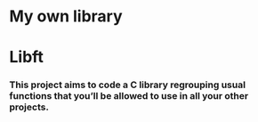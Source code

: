 # My own library
#    Libft
### This project aims to code a C library regrouping usual functions that you’ll be allowed to use in all your other projects.

